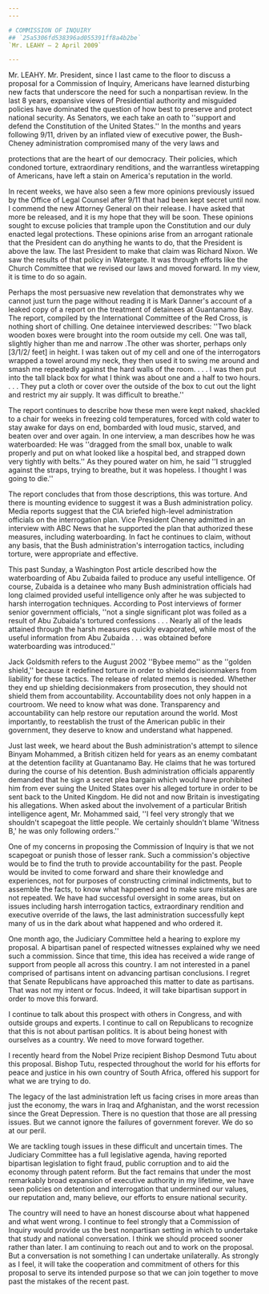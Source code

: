 ```yaml
---
---

# COMMISSION OF INQUIRY
## `25a5306fd538396ad055391ff8a4b2be`
`Mr. LEAHY — 2 April 2009`

---
```



Mr. LEAHY. Mr. President, since I last came to the floor to discuss a 
proposal for a Commission of Inquiry, Americans have learned disturbing 
new facts that underscore the need for such a nonpartisan review. In 
the last 8 years, expansive views of Presidential authority and 
misguided policies have dominated the question of how best to preserve 
and protect national security. As Senators, we each take an oath to 
''support and defend the Constitution of the United States.'' In the 
months and years following 9/11, driven by an inflated view of 
executive power, the Bush-Cheney administration compromised many of the 
very laws and


protections that are the heart of our democracy. Their policies, which 
condoned torture, extraordinary renditions, and the warrantless 
wiretapping of Americans, have left a stain on America's reputation in 
the world.

In recent weeks, we have also seen a few more opinions previously 
issued by the Office of Legal Counsel after 9/11 that had been kept 
secret until now. I commend the new Attorney General on their release. 
I have asked that more be released, and it is my hope that they will be 
soon. These opinions sought to excuse policies that trample upon the 
Constitution and our duly enacted legal protections. These opinions 
arise from an arrogant rationale that the President can do anything he 
wants to do, that the President is above the law. The last President to 
make that claim was Richard Nixon. We saw the results of that policy in 
Watergate. It was through efforts like the Church Committee that we 
revised our laws and moved forward. In my view, it is time to do so 
again.

Perhaps the most persuasive new revelation that demonstrates why we 
cannot just turn the page without reading it is Mark Danner's account 
of a leaked copy of a report on the treatment of detainees at 
Guantanamo Bay. The report, compiled by the International Committee of 
the Red Cross, is nothing short of chilling. One detainee interviewed 
describes: ''Two black wooden boxes were brought into the room outside 
my cell. One was tall, slightly higher than me and narrow .The other 
was shorter, perhaps only [3/1/2/ feet] in height. I was taken out of 
my cell and one of the interrogators wrapped a towel around my neck, 
they then used it to swing me around and smash me repeatedly against 
the hard walls of the room. . . . I was then put into the tall black 
box for what I think was about one and a half to two hours. . . . They 
put a cloth or cover over the outside of the box to cut out the light 
and restrict my air supply. It was difficult to breathe.''

The report continues to describe how these men were kept naked, 
shackled to a chair for weeks in freezing cold temperatures, forced 
with cold water to stay awake for days on end, bombarded with loud 
music, starved, and beaten over and over again. In one interview, a man 
describes how he was waterboarded: He was ''dragged from the small box, 
unable to walk properly and put on what looked like a hospital bed, and 
strapped down very tightly with belts.'' As they poured water on him, 
he said ''I struggled against the straps, trying to breathe, but it was 
hopeless. I thought I was going to die.''

The report concludes that from those descriptions, this was torture. 
And there is mounting evidence to suggest it was a Bush administration 
policy. Media reports suggest that the CIA briefed high-level 
administration officials on the interrogation plan. Vice President 
Cheney admitted in an interview with ABC News that he supported the 
plan that authorized these measures, including waterboarding. In fact 
he continues to claim, without any basis, that the Bush 
administration's interrogation tactics, including torture, were 
appropriate and effective.

This past Sunday, a Washington Post article described how the 
waterboarding of Abu Zubaida failed to produce any useful intelligence. 
Of course, Zubaida is a detainee who many Bush administration officials 
had long claimed provided useful intelligence only after he was 
subjected to harsh interrogation techniques. According to Post 
interviews of former senior government officials, ''not a single 
significant plot was foiled as a result of Abu Zubaida's tortured 
confessions . . . Nearly all of the leads attained through the harsh 
measures quickly evaporated, while most of the useful information from 
Abu Zubaida . . . was obtained before waterboarding was introduced.''

Jack Goldsmith refers to the August 2002 ''Bybee memo'' as the 
''golden shield,'' because it redefined torture in order to shield 
decisionmakers from liability for these tactics. The release of related 
memos is needed. Whether they end up shielding decisionmakers from 
prosecution, they should not shield them from accountability. 
Accountability does not only happen in a courtroom. We need to know 
what was done. Transparency and accountability can help restore our 
reputation around the world. Most importantly, to reestablish the trust 
of the American public in their government, they deserve to know and 
understand what happened.

Just last week, we heard about the Bush administration's attempt to 
silence Binyam Mohammed, a British citizen held for years as an enemy 
combatant at the detention facility at Guantanamo Bay. He claims that 
he was tortured during the course of his detention. Bush administration 
officials apparently demanded that he sign a secret plea bargain which 
would have prohibited him from ever suing the United States over his 
alleged torture in order to be sent back to the United Kingdom. He did 
not and now Britain is investigating his allegations. When asked about 
the involvement of a particular British intelligence agent, Mr. 
Mohammed said, ''I feel very strongly that we shouldn't scapegoat the 
little people. We certainly shouldn't blame 'Witness B,' he was only 
following orders.''

One of my concerns in proposing the Commission of Inquiry is that we 
not scapegoat or punish those of lesser rank. Such a commission's 
objective would be to find the truth to provide accountability for the 
past. People would be invited to come forward and share their knowledge 
and experiences, not for purposes of constructing criminal indictments, 
but to assemble the facts, to know what happened and to make sure 
mistakes are not repeated. We have had successful oversight in some 
areas, but on issues including harsh interrogation tactics, 
extraordinary rendition and executive override of the laws, the last 
administration successfully kept many of us in the dark about what 
happened and who ordered it.

One month ago, the Judiciary Committee held a hearing to explore my 
proposal. A bipartisan panel of respected witnesses explained why we 
need such a commission. Since that time, this idea has received a wide 
range of support from people all across this country. I am not 
interested in a panel comprised of partisans intent on advancing 
partisan conclusions. I regret that Senate Republicans have approached 
this matter to date as partisans. That was not my intent or focus. 
Indeed, it will take bipartisan support in order to move this forward.

I continue to talk about this prospect with others in Congress, and 
with outside groups and experts. I continue to call on Republicans to 
recognize that this is not about partisan politics. It is about being 
honest with ourselves as a country. We need to move forward together.

I recently heard from the Nobel Prize recipient Bishop Desmond Tutu 
about this proposal. Bishop Tutu, respected throughout the world for 
his efforts for peace and justice in his own country of South Africa, 
offered his support for what we are trying to do.

The legacy of the last administration left us facing crises in more 
areas than just the economy, the wars in Iraq and Afghanistan, and the 
worst recession since the Great Depression. There is no question that 
those are all pressing issues. But we cannot ignore the failures of 
government forever. We do so at our peril.

We are tackling tough issues in these difficult and uncertain times. 
The Judiciary Committee has a full legislative agenda, having reported 
bipartisan legislation to fight fraud, public corruption and to aid the 
economy through patent reform. But the fact remains that under the most 
remarkably broad expansion of executive authority in my lifetime, we 
have seen policies on detention and interrogation that undermined our 
values, our reputation and, many believe, our efforts to ensure 
national security.

The country will need to have an honest discourse about what happened 
and what went wrong. I continue to feel strongly that a Commission of 
Inquiry would provide us the best nonpartisan setting in which to 
undertake that study and national conversation. I think we should 
proceed sooner rather than later. I am continuing to reach out and to 
work on the proposal. But a conversation is not something I can 
undertake unilaterally. As strongly as I feel, it will take the 
cooperation and commitment of others for this proposal to serve its 
intended purpose so that we can join together to move past the mistakes 
of the recent past.



